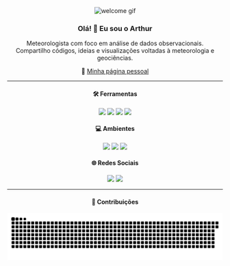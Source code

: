 <div align="center">
  <img height="120" src="https://media.giphy.com/media/M9gbBd9nbDrOTu1Mqx/giphy.gif" alt="welcome gif"/>
</div>

<h3 align="center">Olá! 👋 Eu sou o Arthur</h3>

<p align="center">
  Meteorologista com foco em análise de dados observacionais. <br>
  Compartilho códigos, ideias e visualizações voltadas à meteorologia e geociências.
</p>

<p align="center">
  🔗 <a href="https://arthurwduart.github.io/arthur-duarte.github.io/">Minha página pessoal</a>
</p>

---

<h4 align="center">🛠️ Ferramentas</h4>

<p align="center">
  <a href="https://www.python.org/" target="_blank"><img src="https://cdn.jsdelivr.net/gh/devicons/devicon/icons/python/python-original.svg" width="35"/></a>
  <a href="https://www.r-project.org/" target="_blank"><img src="https://cdn.jsdelivr.net/gh/devicons/devicon/icons/r/r-original.svg" width="35"/></a>
  <a href="https://www.gnu.org/software/bash/" target="_blank"><img src="https://cdn.jsdelivr.net/gh/devicons/devicon/icons/bash/bash-original.svg" width="35"/></a>
  <a href="https://git-scm.com/" target="_blank"><img src="https://cdn.jsdelivr.net/gh/devicons/devicon/icons/git/git-original.svg" width="35"/></a>
</p>

<h4 align="center">💻 Ambientes</h4>

<p align="center">
  <a href="https://code.visualstudio.com/" target="_blank"><img src="https://cdn.jsdelivr.net/gh/devicons/devicon/icons/vscode/vscode-original.svg" width="35"/></a>
  <a href="https://www.linux.org/" target="_blank"><img src="https://cdn.jsdelivr.net/gh/devicons/devicon/icons/linux/linux-original.svg" width="35"/></a>
  <a href="https://jupyter.org/" target="_blank"><img src="https://upload.wikimedia.org/wikipedia/commons/3/38/Jupyter_logo.svg" width="35"/></a>
</p>

<h4 align="center">🌐 Redes Sociais</h4>

<p align="center">
  <a href="https://www.instagram.com/arthurwduarte" target="_blank"><img src="https://raw.githubusercontent.com/rahuldkjain/github-profile-readme-generator/master/src/images/icons/Social/instagram.svg" height="35"/></a>
  <a href="https://www.linkedin.com/in/arthurwduarte" target="_blank"><img src="https://raw.githubusercontent.com/rahuldkjain/github-profile-readme-generator/master/src/images/icons/Social/linked-in-alt.svg" height="35"/></a>
</p>

---

<h4 align="center">🐍 Contribuições</h4>

<p align="center">
  <img src="https://github.com/arthurwduart/arthurwduart/blob/output/github-contribution-grid-snake.svg" alt="Snake animation" />
</p>
